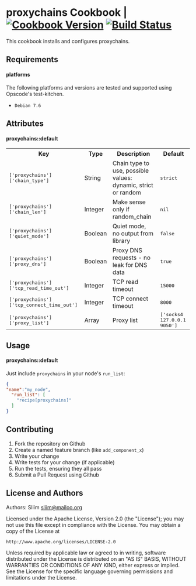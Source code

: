 proxychains Cookbook | [![Cookbook Version](https://img.shields.io/cookbook/v/proxychains.svg)](https://community.opscode.com/cookbooks/proxychains) [![Build Status](https://travis-ci.org/sliim-cookbooks/proxychains.svg?branch=master)](https://travis-ci.org/sliim-cookbooks/proxychains) 
==============
This cookbook installs and configures proxychains.  

Requirements
------------
#### platforms
The following platforms and versions are tested and supported using Opscode's test-kitchen.  
- `Debian 7.6`

Attributes
----------
#### proxychains::default
<table>
<tr>
<th>Key</th>
<th>Type</th>
<th>Description</th>
<th>Default</th>
</tr>
<tr>
<td><tt>['proxychains']['chain_type']</tt></td>
<td>String</td>
<td>Chain type to use, possible values: dynamic, strict or random</td>
<td><tt>strict</tt></td>
</tr>
<tr>
<td><tt>['proxychains']['chain_len']</tt></td>
<td>Integer</td>
<td>Make sense only if random_chain</td>
<td><tt>nil</tt></td>
</tr>
<tr>
<td><tt>['proxychains']['quiet_mode']</tt></td>
<td>Boolean</td>
<td>Quiet mode, no output from library</td>
<td><tt>false</tt></td>
</tr>
<tr>
<td><tt>['proxychains']['proxy_dns']</tt></td>
<td>Boolean</td>
<td>Proxy DNS requests - no leak for DNS data</td>
<td><tt>true</tt></td>
</tr>
<tr>
<td><tt>['proxychains']['tcp_read_time_out']</tt></td>
<td>Integer</td>
<td>TCP read timeout</td>
<td><tt>15000</tt></td>
</tr>
<tr>
<td><tt>['proxychains']['tcp_connect_time_out']</tt></td>
<td>Integer</td>
<td>TCP connect timeout</td>
<td><tt>8000</tt></td>
</tr>
<tr>
<td><tt>['proxychains']['proxy_list']</tt></td>
<td>Array</td>
<td>Proxy list</td>
<td><tt>['socks4 127.0.0.1 9050']</tt></td>
</tr>
</table>

Usage
-----
#### proxychains::default
Just include `proxychains` in your node's `run_list`:  

```json
{
"name":"my_node",
  "run_list": [
    "recipe[proxychains]"
  ]
}
```

Contributing
------------
1. Fork the repository on Github
2. Create a named feature branch (like `add_component_x`)
3. Write your change
4. Write tests for your change (if applicable)
5. Run the tests, ensuring they all pass
6. Submit a Pull Request using Github

License and Authors
-------------------
Authors: Sliim <sliim@mailoo.org> 

Licensed under the Apache License, Version 2.0 (the "License"); you may not use this file except in compliance with the License. You may obtain a copy of the License at

    http://www.apache.org/licenses/LICENSE-2.0

Unless required by applicable law or agreed to in writing, software distributed under the License is distributed on an "AS IS" BASIS, WITHOUT WARRANTIES OR CONDITIONS OF ANY KIND, either express or implied. See the License for the specific language governing permissions and limitations under the License.
